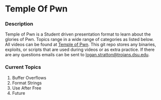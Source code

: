 # Temple Of Pwn

### Description
Temple of Pwn is a Student driven presentation format to learn about the glories of Pwn. Topics range in a wide range of categories as listed below. All videos can be found at <a href="https://www.youtube.com/playlist?list=PLiCcguURxSpbD9M0ha-Mvs-vLYt-VKlWt">Temple of Pwn</a>. This git repo stores any binaries, exploits, or scripts that are used during videos or as extra practice. If there are any questions emails can be sent to logan.stratton@trojans.dsu.edu.
### Current Topics

1. Buffer Overflows
2. Format Strings
3. Use After Free
4. Future


